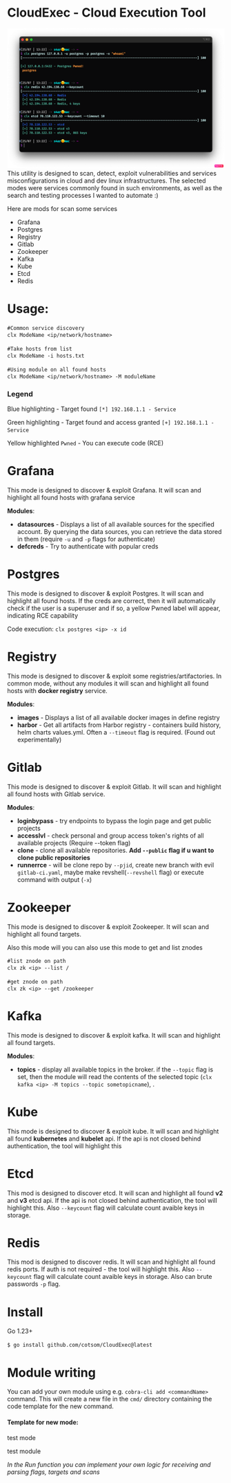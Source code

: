 # CloudExec - Cloud Execution Tool
![intro](doc/intro.png)
This utility is designed to scan, detect, exploit vulnerabilities and services misconfigurations in cloud and dev linux infrastructures. The selected modes were services commonly found in such environments, as well as the search and testing processes I wanted to automate :)

Here are mods for scan some services
- Grafana
- Postgres
- Registry
- Gitlab
- Zookeeper
- Kafka
- Kube
- Etcd
- Redis


# Usage: 
```shell
#Common service discovery
clx ModeName <ip/network/hostname>

#Take hosts from list
clx ModeName -i hosts.txt

#Using module on all found hosts
clx ModeName <ip/network/hostname> -M moduleName
```

### Legend
Blue highlighting - Target found `[*] 192.168.1.1 - Service`

Green highlighting - Target found and access granted  `[+] 192.168.1.1 - Service`

Yellow highlighted `Pwned` - You can execute code (RCE)

# Grafana
This mode  is designed to discover & exploit Grafana. It will scan and highlight all found hosts with grafana service

**Modules**:
* **datasources** - Displays a list of all available sources for the specified account. By querying the data sources, you can retrieve the data stored in them (require `-u` and `-p` flags for authenticate)
* **defcreds** - Try to authenticate with popular creds


# Postgres
This mode  is designed to discover & exploit Postgres. It will scan and highlight all found hosts. If the creds are correct, then it will automatically check if the user is a superuser and if so, a yellow Pwned label will appear, indicating RCE capability

Code execution: `clx postgres <ip> -x id`


# Registry
This mode  is designed to discover & exploit some registries/artifactories. In common mode, without any modules it will scan and highlight all found hosts with **docker registry** service.

**Modules**:
* **images** - Displays a list of all available docker images in define registry
* **harbor** - Get all artifacts from Harbor registry - containers build history, helm charts values.yml. Often a `--timeout` flag is required. (Found out experimentally)


# Gitlab
This mode  is designed to discover & exploit Gitlab. It will scan and highlight all found hosts with Gitlab service.

**Modules**:
* **loginbypass** - try endpoints to bypass the login page and get public projects
* **accesslvl** - check personal and group access token's rights of all available projects (Require --token flag)
* **clone** - clone all available repositories. **Add `--public` flag if u want to clone public repositories**
* **runnerrce** - will be clone repo by `--pjid`, create new branch with evil `gitlab-ci.yaml`, maybe make revshell(`--revshell` flag) or execute command with output (`-x`) 
 

# Zookeeper
This mode  is designed to discover & exploit Zookeeper. It will scan and highlight all found targets.

Also this mode will you can also use this mode to get and list znodes
```shell
#list znode on path
clx zk <ip> --list /

#get znode on path
clx zk <ip> --get /zookeeper
```


# Kafka
This mode  is designed to discover & exploit kafka. It will scan and highlight all found targets.

**Modules**:
* **topics** - display all available topics in the broker. if the `--topic` flag is set, then the module will read the contents of the selected topic (`clx kafka <ip> -M topics --topic sometopicname`), .


# Kube
This mode  is designed to discover & exploit kube. It will scan and highlight all found **kubernetes** and **kubelet** api. If the api is not closed behind authentication, the tool will highlight this

# Etcd
This mod is designed to discover etcd. It will scan and highlight all found **v2** and **v3** etcd api. If the api is not closed behind authentication, the tool will highlight this. Also `--keycount` flag will calculate count avaible keys in storage. 

# Redis
This mod is designed to discover redis. It will scan and highlight all found redis ports. If auth is not required -  the tool will highlight this. Also `--keycount` flag will calculate count avaible keys in storage. Also can brute passwords `-p` flag.

# Install
Go 1.23+

`$ go install github.com/cotsom/CloudExec@latest`

# Module writing
You can add your own module using e.g. `cobra-cli add <commandName>` command.  This will create a new file in the `cmd/` directory containing the code template for the new command.

#### Template for new mode:
test mode

test module

*In the Run function you can implement your own logic for receiving and parsing flags, targets and scans*

